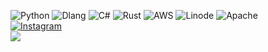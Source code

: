 ![Python](https://img.shields.io/badge/python-3670A0?style=for-the-badge&logo=python&logoColor=ffdd54) ![Dlang](https://img.shields.io/badge/Dlang-B1372C?style=for-the-badge&logo=d&logoColor=white) ![C#](https://img.shields.io/badge/c%23-%23239120.svg?style=for-the-badge&logo=csharp&logoColor=white) ![Rust](https://img.shields.io/badge/rust-%23000000.svg?style=for-the-badge&logo=rust&logoColor=white) ![AWS](https://img.shields.io/badge/AWS-%23FF9900.svg?style=for-the-badge&logo=amazon-aws&logoColor=white) ![Linode](https://img.shields.io/badge/linode-00A95C?style=for-the-badge&logo=linode&logoColor=white) ![Apache](https://img.shields.io/badge/apache-%23D42029.svg?style=for-the-badge&logo=apache&logoColor=white)
\
[![Instagram](https://img.shields.io/badge/Instagram-%23E4405F.svg?logo=Instagram&logoColor=white)](https://instagram.com/zachleht) 
\
![](https://github-readme-stats.vercel.app/api/top-langs/?username=3zad&theme=dark&hide_border=false&include_all_commits=true&count_private=true&layout=compact)
